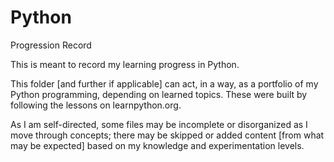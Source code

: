 # Python
 Progression Record

This is meant to record my learning progress in Python.

This folder [and further if applicable] can act, in a way, as a portfolio of my Python programming, depending on learned topics. These were built by following the lessons on learnpython.org.

As I am self-directed, some files may be incomplete or disorganized as I move through concepts; there may be skipped or added content [from what may be expected] based on my knowledge and experimentation levels.
